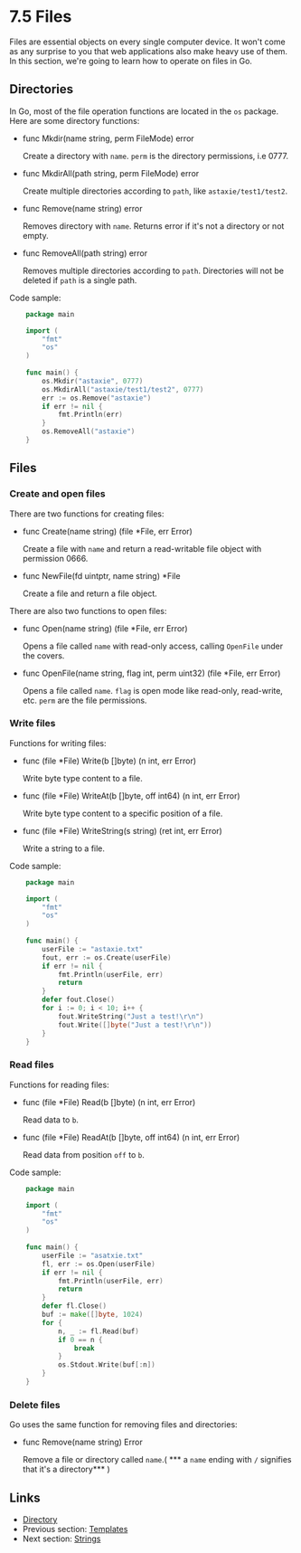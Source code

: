 # 7.5 Files

Files are essential objects on every single computer device. It won't come as any surprise to you that web applications also make heavy use of them. In this section, we're going to learn how to operate on files in Go.

## Directories

In Go, most of the file operation functions are located in the `os` package. Here are some directory functions:

- func Mkdir(name string, perm FileMode) error

	Create a directory with `name`. `perm` is the directory permissions, i.e 0777.
	
- func MkdirAll(path string, perm FileMode) error

	Create multiple directories according to `path`, like `astaxie/test1/test2`.
	
- func Remove(name string) error

	Removes directory with `name`. Returns error if it's not a directory or not empty.

- func RemoveAll(path string) error

	Removes multiple directories according to `path`. Directories will not be deleted if `path` is a single path. 

Code sample:
```Go
	package main

	import (
		"fmt"
		"os"
	)
	
	func main() {
		os.Mkdir("astaxie", 0777)
		os.MkdirAll("astaxie/test1/test2", 0777)
		err := os.Remove("astaxie")
		if err != nil {
			fmt.Println(err)
		}
		os.RemoveAll("astaxie")
	}
```
## Files

### Create and open files

There are two functions for creating files:

- func Create(name string) (file *File, err Error)

	Create a file with `name` and return a read-writable file object with permission 0666.

- func NewFile(fd uintptr, name string) *File
	
	Create a file and return a file object.


There are also two functions to open files:

- func Open(name string) (file *File, err Error)

	Opens a file called `name` with read-only access, calling `OpenFile` under the covers.

- func OpenFile(name string, flag int, perm uint32) (file *File, err Error)	

	Opens a file called `name`. `flag` is open mode like read-only, read-write, etc. `perm` are the file permissions.

### Write files

Functions for writing files:

- func (file *File) Write(b []byte) (n int, err Error)

	Write byte type content to a file.

- func (file *File) WriteAt(b []byte, off int64) (n int, err Error)

	Write byte type content to a specific position of a file.

- func (file *File) WriteString(s string) (ret int, err Error)

	Write a string to a file.
	
Code sample:
```Go
	package main

	import (
		"fmt"
		"os"
	)
	
	func main() {
		userFile := "astaxie.txt"
		fout, err := os.Create(userFile)		
		if err != nil {
			fmt.Println(userFile, err)
			return
		}
		defer fout.Close()
		for i := 0; i < 10; i++ {
			fout.WriteString("Just a test!\r\n")
			fout.Write([]byte("Just a test!\r\n"))
		}
	}
```
### Read files

Functions for reading files:

- func (file *File) Read(b []byte) (n int, err Error)

	Read data to `b`.

- func (file *File) ReadAt(b []byte, off int64) (n int, err Error)

	Read data from position `off` to `b`.

Code sample:
```Go
	package main

	import (
		"fmt"
		"os"
	)
	
	func main() {
		userFile := "asatxie.txt"
		fl, err := os.Open(userFile)		
		if err != nil {
			fmt.Println(userFile, err)
			return
		}
		defer fl.Close()
		buf := make([]byte, 1024)
		for {
			n, _ := fl.Read(buf)
			if 0 == n {
				break
			}
			os.Stdout.Write(buf[:n])
		}
	}
```
### Delete files

Go uses the same function for removing files and directories:

- func Remove(name string) Error

	Remove a file or directory called `name`.( *** a `name` ending with `/` signifies that it's a directory*** )

## Links

- [Directory](preface.md)
- Previous section: [Templates](07.4.md)
- Next section: [Strings](07.6.md)
